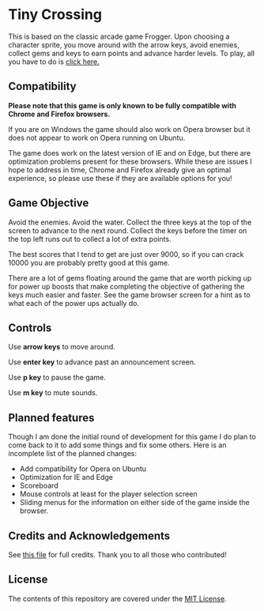 Tiny Crossing
===============================

This is based on the classic arcade game Frogger. Upon choosing a character 
sprite, you move around with the arrow keys, avoid enemies, collect gems and 
keys to earn points and advance harder levels. To play, all you have to do is
[click here.](http://andreicommunication.github.io/tiny-crossing)

## Compatibility

**Please note that this game is only known to be fully compatible with Chrome 
and Firefox browsers.** 

If you are on Windows the game should also work on Opera browser but it does not
appear to work on Opera running on Ubuntu. 

The game does work on the latest version of IE and on Edge, but there are 
optimization problems present for these browsers. While these are issues I hope 
to address in time, Chrome and Firefox already give an optimal experience, so 
please use these if they are available options for you!

## Game Objective

Avoid the enemies. Avoid the water. Collect the three keys at the top of the 
screen to advance to the next round. Collect the keys before the timer on the 
top left runs out to collect a lot of extra points. 

The best scores that I tend to get are just over 9000, so if you can crack 10000 
you are probably pretty good at this game.

There are a lot of gems floating around the game that are worth picking up for 
power up boosts that make completing the objective of gathering the keys much 
easier and faster. See the game browser screen for a hint as to what each of the 
power ups actually do.

## Controls

Use **arrow keys** to move around.

Use **enter key** to advance past an announcement screen.

Use **p key** to pause the game.

Use **m key** to mute sounds.

## Planned features

Though I am done the initial round of development for this game I do plan to 
come back to it to add some things and fix some others. Here is an incomplete 
list of the planned changes:

- Add compatibility for Opera on Ubuntu
- Optimization for IE and Edge
- Scoreboard
- Mouse controls at least for the player selection screen
- Sliding menus for the information on either side of the game inside the 
browser. 

## Credits and Acknowledgements

See [this file](https://github.com/AndreiCommunication/tiny-crossing/blob/master/credits.txt) 
for full credits. Thank you to all those who contributed!

## License 

The contents of this repository are covered under the [MIT License](https://github.com/AndreiCommunication/tiny-crossing/blob/master/LICENSE).